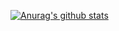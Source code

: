 [![Anurag's github stats](https://github-readme-stats.vercel.app/api?username=zhangyingwei)](https://github.com/zhangyingwei/github-readme-stats)
